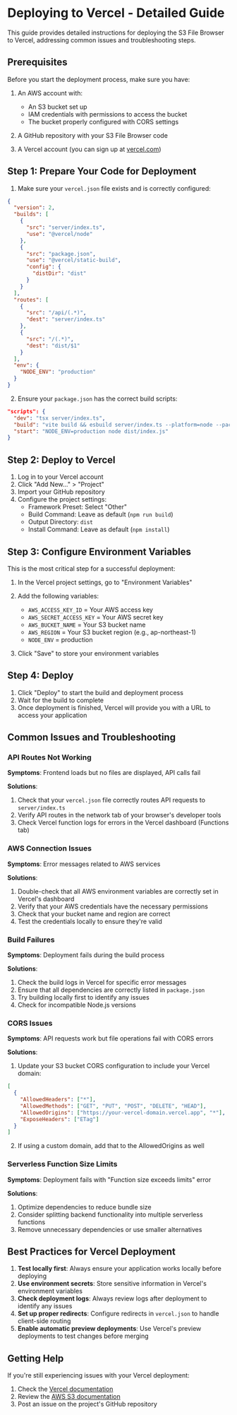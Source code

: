 # Deploying to Vercel - Detailed Guide

This guide provides detailed instructions for deploying the S3 File Browser to Vercel, addressing common issues and troubleshooting steps.

## Prerequisites

Before you start the deployment process, make sure you have:

1. An AWS account with:
   - An S3 bucket set up
   - IAM credentials with permissions to access the bucket
   - The bucket properly configured with CORS settings

2. A GitHub repository with your S3 File Browser code

3. A Vercel account (you can sign up at [vercel.com](https://vercel.com))

## Step 1: Prepare Your Code for Deployment

1. Make sure your `vercel.json` file exists and is correctly configured:

```json
{
  "version": 2,
  "builds": [
    {
      "src": "server/index.ts",
      "use": "@vercel/node"
    },
    {
      "src": "package.json",
      "use": "@vercel/static-build",
      "config": {
        "distDir": "dist"
      }
    }
  ],
  "routes": [
    {
      "src": "/api/(.*)",
      "dest": "server/index.ts"
    },
    {
      "src": "/(.*)",
      "dest": "dist/$1"
    }
  ],
  "env": {
    "NODE_ENV": "production"
  }
}
```

2. Ensure your `package.json` has the correct build scripts:

```json
"scripts": {
  "dev": "tsx server/index.ts",
  "build": "vite build && esbuild server/index.ts --platform=node --packages=external --bundle --format=esm --outdir=dist",
  "start": "NODE_ENV=production node dist/index.js"
}
```

## Step 2: Deploy to Vercel

1. Log in to your Vercel account
2. Click "Add New..." > "Project"
3. Import your GitHub repository
4. Configure the project settings:
   - Framework Preset: Select "Other"
   - Build Command: Leave as default (`npm run build`)
   - Output Directory: `dist`
   - Install Command: Leave as default (`npm install`)

## Step 3: Configure Environment Variables

This is the most critical step for a successful deployment:

1. In the Vercel project settings, go to "Environment Variables"
2. Add the following variables:
   - `AWS_ACCESS_KEY_ID` = Your AWS access key
   - `AWS_SECRET_ACCESS_KEY` = Your AWS secret key
   - `AWS_BUCKET_NAME` = Your S3 bucket name
   - `AWS_REGION` = Your S3 bucket region (e.g., ap-northeast-1)
   - `NODE_ENV` = production

3. Click "Save" to store your environment variables

## Step 4: Deploy

1. Click "Deploy" to start the build and deployment process
2. Wait for the build to complete
3. Once deployment is finished, Vercel will provide you with a URL to access your application

## Common Issues and Troubleshooting

### API Routes Not Working

**Symptoms**: Frontend loads but no files are displayed, API calls fail

**Solutions**:
1. Check that your `vercel.json` file correctly routes API requests to `server/index.ts`
2. Verify API routes in the network tab of your browser's developer tools
3. Check Vercel function logs for errors in the Vercel dashboard (Functions tab)

### AWS Connection Issues

**Symptoms**: Error messages related to AWS services

**Solutions**:
1. Double-check that all AWS environment variables are correctly set in Vercel's dashboard
2. Verify that your AWS credentials have the necessary permissions
3. Check that your bucket name and region are correct
4. Test the credentials locally to ensure they're valid

### Build Failures

**Symptoms**: Deployment fails during the build process

**Solutions**:
1. Check the build logs in Vercel for specific error messages
2. Ensure that all dependencies are correctly listed in `package.json`
3. Try building locally first to identify any issues
4. Check for incompatible Node.js versions

### CORS Issues

**Symptoms**: API requests work but file operations fail with CORS errors

**Solutions**:
1. Update your S3 bucket CORS configuration to include your Vercel domain:

```json
[
  {
    "AllowedHeaders": ["*"],
    "AllowedMethods": ["GET", "PUT", "POST", "DELETE", "HEAD"],
    "AllowedOrigins": ["https://your-vercel-domain.vercel.app", "*"],
    "ExposeHeaders": ["ETag"]
  }
]
```

2. If using a custom domain, add that to the AllowedOrigins as well

### Serverless Function Size Limits

**Symptoms**: Deployment fails with "Function size exceeds limits" error

**Solutions**:
1. Optimize dependencies to reduce bundle size
2. Consider splitting backend functionality into multiple serverless functions
3. Remove unnecessary dependencies or use smaller alternatives

## Best Practices for Vercel Deployment

1. **Test locally first**: Always ensure your application works locally before deploying
2. **Use environment secrets**: Store sensitive information in Vercel's environment variables
3. **Check deployment logs**: Always review logs after deployment to identify any issues
4. **Set up proper redirects**: Configure redirects in `vercel.json` to handle client-side routing
5. **Enable automatic preview deployments**: Use Vercel's preview deployments to test changes before merging

## Getting Help

If you're still experiencing issues with your Vercel deployment:

1. Check the [Vercel documentation](https://vercel.com/docs)
2. Review the [AWS S3 documentation](https://docs.aws.amazon.com/AmazonS3/latest/userguide/Welcome.html)
3. Post an issue on the project's GitHub repository